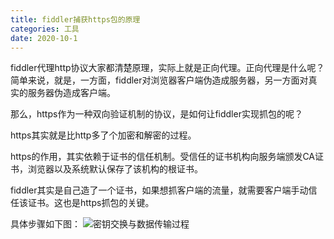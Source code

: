 ```yaml
---
title: fiddler捕获https包的原理
categories: 工具
date: 2020-10-1
---
```



fiddler代理http协议大家都清楚原理，实际上就是正向代理。正向代理是什么呢？简单来说，就是，一方面，fiddler对浏览器客户端伪造成服务器，另一方面对真实的服务器伪造成客户端。

那么，https作为一种双向验证机制的协议，是如何让fiddler实现抓包的呢？

https其实就是比http多了个加密和解密的过程。

https的作用，其实依赖于证书的信任机制。受信任的证书机构向服务端颁发CA证书，浏览器以及系统默认保存了该机构的根证书。

fiddler其实是自己造了一个证书，如果想抓客户端的流量，就需要客户端手动信任该证书。这也是https抓包的关键。

具体步骤如下图：
![密钥交换与数据传输过程](/images/2019090102.png)


